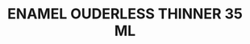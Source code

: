 ---
layout: product
title: "ENAMEL OUDERLESS THINNER 35 ML"
price: "500" 
desc: "Bezmirisni emajl razređivač"
img_path: "/assets/img/A.MIG-2018.webp"
brand: "AMMO"
available: true
special_offer: false
new: false
soon: false
cat: "070000"
subcat: "070100"
subsubcat: "070105"
sifra: "A.MIG-2018"
popular: false
spec: false
---